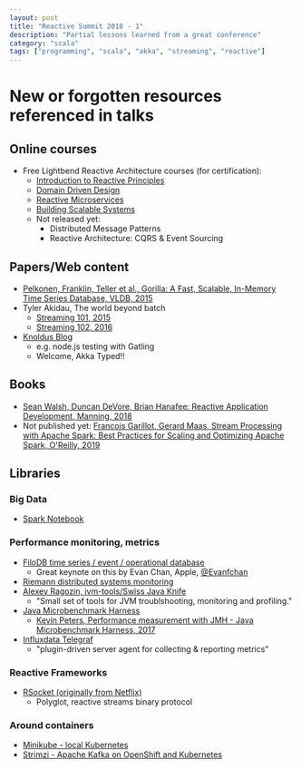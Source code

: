 ```yaml
---
layout: post
title: "Reactive Summit 2018 - 1"
description: "Partial lessons learned from a great conference"
category: "scala"
tags: ["programming", "scala", "akka", "streaming", "reactive"]
---
```


# New or forgotten resources referenced in talks

## Online courses
* Free Lightbend Reactive Architecture courses (for certification):
     * [Introduction to Reactive Principles](https://cognitiveclass.ai/courses/reactive-architecture-introduction/)
     * [Domain Driven Design](https://cognitiveclass.ai/courses/reactive-architecture-ddd/)
     * [Reactive Microservices](https://cognitiveclass.ai/courses/reactive-architecture-microservices/)
     * [Building Scalable Systems](https://cognitiveclass.ai/courses/reactive-architecture-building-scalable-systems/)
     * Not released yet:
          * Distributed Message Patterns
          * Reactive Architecture: CQRS & Event Sourcing

## Papers/Web content
* [Pelkonen, Franklin, Teller et al., Gorilla: A Fast, Scalable, In-Memory Time Series Database, VLDB, 2015](https://www.vldb.org/pvldb/vol8/p1816-teller.pdf)
* Tyler Akidau, The world beyond batch
     * [Streaming 101, 2015](https://www.oreilly.com/ideas/the-world-beyond-batch-streaming-101)
     * [Streaming 102, 2016](https://www.oreilly.com/ideas/the-world-beyond-batch-streaming-102)
* [Knoldus Blog](https://blog.knoldus.com/)
     * e.g. node.js testing with Gatling
     * Welcome, Akka Typed!!

## Books

* [Sean Walsh, Duncan DeVore, Brian Hanafee: Reactive Application Development, Manning, 2018](https://www.safaribooksonline.com/library/view/reactive-application-development/9781617292460/)
* Not published yet: [Francois Garillot, Gerard Maas, Stream Processing with Apache Spark: Best Practices for Scaling and Optimizing Apache Spark, O'Reilly, 2019](https://www.amazon.com/Stream-Processing-Apache-Spark-Optimizing/dp/1491944242)

## Libraries

### Big Data
* [Spark Notebook](https://github.com/spark-notebook/spark-notebook/)

### Performance monitoring, metrics
* [FiloDB time series / event / operational database](https://github.com/filodb/FiloDB)
     * Great keynote on this by Evan Chan, Apple, [@Evanfchan](https://twitter.com/Evanfchan)
* [Riemann distributed systems monitoring](http://riemann.io/)
* [Alexey Ragozin, jvm-tools/Swiss Java Knife](https://github.com/aragozin/jvm-tools)
     * "Small set of tools for JVM troublshooting, monitoring and profiling."
* [Java Microbenchmark Harness](http://openjdk.java.net/projects/code-tools/jmh/)
     * [Kevin Peters, Performance measurement with JMH - Java Microbenchmark Harness, 2017](https://blog.codecentric.de/en/2017/10/performance-measurement-with-jmh-java-microbenchmark-harness/)
* [Influxdata Telegraf](https://github.com/influxdata/telegraf)
     * "plugin-driven server agent for collecting & reporting metrics"

### Reactive Frameworks
* [RSocket (originally from Netflix)](http://rsocket.io/)
     * Polyglot, reactive streams binary protocol

### Around containers
* [Minikube - local Kubernetes](https://kubernetes.io/docs/setup/minikube/)
* [Strimzi - Apache Kafka on OpenShift and Kubernetes](http://strimzi.io/)
